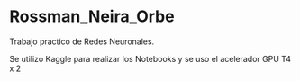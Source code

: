# Rossman_Neira_Orbe
Trabajo practico de Redes Neuronales.

Se utilizo Kaggle para realizar los Notebooks y se uso el acelerador GPU T4 x 2

